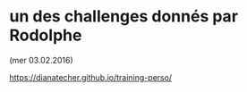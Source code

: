 # un des challenges donnés par Rodolphe
(mer 03.02.2016)

https://dianatecher.github.io/training-perso/
